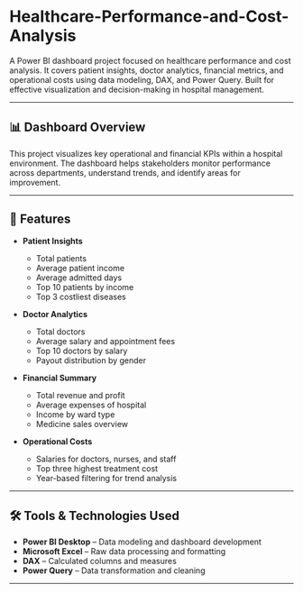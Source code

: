 # Healthcare-Performance-and-Cost-Analysis
A Power BI dashboard project focused on healthcare performance and cost analysis. It covers patient insights, doctor analytics,
financial metrics, and operational costs using data modeling, DAX, and Power Query. Built for effective visualization and decision-making in hospital management.

--------------------------------------------------------------------------------------------------------------------------------------------------------------------

## 📊 Dashboard Overview

This project visualizes key operational and financial KPIs within a hospital environment.
The dashboard helps stakeholders monitor performance across departments, understand trends,
and identify areas for improvement.

--------------------------------------------------------------------------------------------------------------------------------------------------------------------

## 🚀 Features

- **Patient Insights**
  - Total patients
  - Average patient income
  - Average admitted days
  - Top 10 patients by income
  - Top 3 costliest diseases

- **Doctor Analytics**
  - Total doctors
  - Average salary and appointment fees
  - Top 10 doctors by salary
  - Payout distribution by gender

- **Financial Summary**
  - Total revenue and profit
  - Average expenses of hospital
  - Income by ward type
  - Medicine sales overview

- **Operational Costs**
  - Salaries for doctors, nurses, and staff
  - Top three highest treatment cost
  - Year-based filtering for trend analysis

--------------------------------------------------------------------------------------------------------------------------------------------------------------------

## 🛠️ Tools & Technologies Used

- **Power BI Desktop** – Data modeling and dashboard development
- **Microsoft Excel** – Raw data processing and formatting
- **DAX** – Calculated columns and measures
- **Power Query** – Data transformation and cleaning

--------------------------------------------------------------------------------------------------------------------------------------------------------------------
